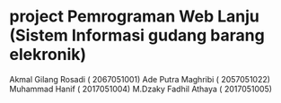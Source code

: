 # project Pemrograman Web Lanju (Sistem Informasi gudang barang elekronik)
Akmal Gilang Rosadi ( 2067051001)
Ade Putra Maghribi ( 2057051022)
Muhammad Hanif ( 2017051004)
M.Dzaky Fadhil Athaya ( 2017051005)
